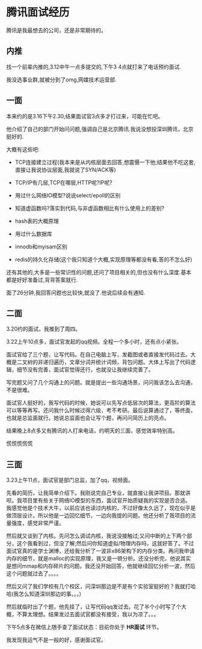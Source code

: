 腾讯面试经历
===

腾讯是我最想去的公司，还是非常期待的。

## 内推

找一个前辈内推的,3.12中午一点多提交的,下午3 4点就打来了电话预约面试.

我没选事业群,就被分到了omg,网媒技术运营部.

## 一面

本来约的是3.16下午2.30,结果面试官3点多才打过来，可能在忙吧。

他介绍了自己的部门开始问问题,强调自己是北京腾讯.我说没想投深圳腾讯，北京挺好的.

大概有这些吧:

* TCP连接建立过程(我本来是从内核层面去回答,想震慑一下他;结果他不吃这套,直接让我说协议层面,我就说了SYN/ACK等)

* TCP/IP有几层,TCP在哪层,HTTP呢?IP呢?

* 用过什么网络IO模型?说说select/epoll的区别

* 知道虚函数吗?落实到代码,与非虚函数相比有什么使用上的差别?

* hash表的大概原理

* 用过什么数据库

* innodb和myisam区别

* redis的持久化存储(这个我只知道个大概,实现原理等都没有看,答的不怎么好)

还有其他的,大多是一些常识性的问题,还问了项目相关的,但也没有什么深度.基本都是好好准备过,背背答案就行.

面了26分钟,我回答问题也比较快,就没了.他说后续会有通知.

## 二面

3.20约的面试，我推到了周四。

3.22上午10点多，面试官发起的qq视频。全程一个多小时，还有点小紧张。

面试官给了三个题，让写代码。在自己电脑上写，发截图或者直接发代码过去。大概是二叉树的非递归遍历，文章分词并统计词频，背包问题。大体上写出了代码逻辑，细节没有完善，面试官觉得还行，也就没让我继续完善了。

写完题又问了几个沟通上的问题。就是提出一些沟通场景，问问我该怎么去沟通，不是很难。

面试官人挺好的，我写代码的时候，她说可以先写点低层次的算法，更高阶的算法可以等等再写。还问我什么时候过得六级，考不考研。最后说算通过了，等终面，也就是总监面就行。她说总监面也会让写个题，再问问简历上的亮点。

结果晚上8点多又有腾讯的人打来电话，约明天的三面，感觉效率特别高。

慌慌慌慌慌

## 三面

3.23上午11点，面试官是部门总监，加了qq，视频面。

先看的简历，让我简单介绍下。我刚说完自己专业，就直接让我讲项目。那就讲呗。我项目里有些关于网络IO模型的东西，面试官开始质疑我的实现是否合适。我感觉他是个技术大牛，以前应该也读过内核的，不过好像太久远了，现在似乎是做顶层设计。所以他是一边回忆细节，一边向我提的问题。他还分析了我项目的流量强度，感觉非常严谨。

然后就又谈到了内核。先问怎么调试内核，我说没接触过;又问中断的上下两个部分，这个我看到过，但没了解;然后问你知道虚拟/物理内存吗，这就好答了。不过面试官真的是学士渊博，还给我分析了一波非x86架构下的内存分类。再问我申请内存的细节，就是malloc的实现原理，我又是一顿分析。还没分析完，他说其实是想问mmap和内存碎片的问题。我还没开始回答，他就继续回忆分析一波，然后这个问题就过去了。。。。

然后又问了我们学校有几个校区，问深圳那边是不是有个实验室挺好的？我就打哈哈(我怎么知道深圳那边的事。。。)

然后就临时出了个题，他先挂了，让写代码qq发过去。花了半个小时写了个大概，不算太理想。结果发过去面试官都没有接受，我以为凉了。。。

下午5点多在微信上随手查了面试状态：目前你处于 **HR面试** 环节。

我发现我运气不是一般的好，感谢面试官。